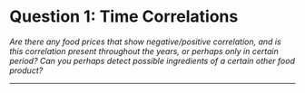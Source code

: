 # Question 1: Time Correlations
*Are there any food prices that show negative/positive correlation, and is this correlation present throughout the years, or perhaps only in certain period? Can you perhaps detect possible ingredients of a certain other food product?*

<hr>


